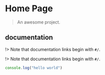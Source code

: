 # Home Page

> An awesome project.

## documentation
!> Note that documentation links begin with `#/`.

!> Note that documentation links begin with `#/`.

```js
console.log("hello world")
```
